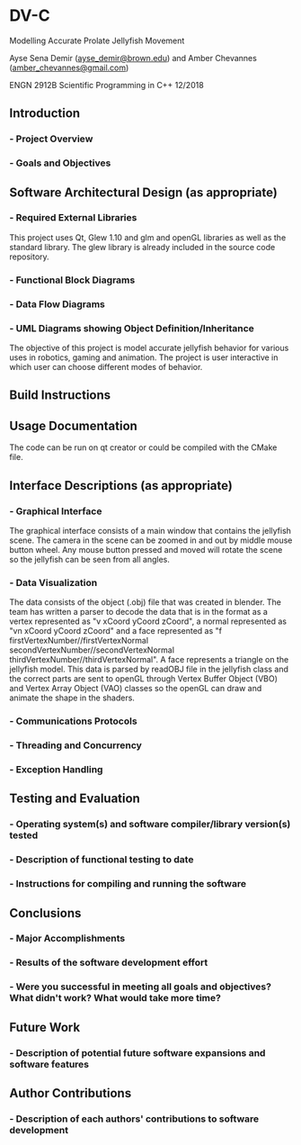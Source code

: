 # DV-C
Modelling Accurate Prolate Jellyfish Movement

Ayse Sena Demir (ayse_demir@brown.edu) and Amber Chevannes (amber_chevannes@gmail.com)

ENGN 2912B Scientific Programming in C++ 12/2018

## Introduction
### - Project Overview
### - Goals and Objectives


## Software Architectural Design (as appropriate)
### - Required External Libraries
This project uses Qt, Glew 1.10 and glm and openGL libraries as well as the standard library. The glew library is already included in the source code repository.
### - Functional Block Diagrams
### - Data Flow Diagrams
### - UML Diagrams showing Object Definition/Inheritance
The objective of this project is model accurate jellyfish behavior for various uses in robotics, gaming and animation. The project is user interactive in which user can choose different modes of behavior.
## Build Instructions

## Usage Documentation
The code can be run on qt creator or could be compiled with the CMake file.

## Interface Descriptions (as appropriate)
### - Graphical Interface
The graphical interface consists of a main window that contains the jellyfish scene. The camera in the scene can be zoomed in and out by middle mouse button wheel. Any mouse button pressed and moved will rotate the scene so the jellyfish can be seen from all angles.
### - Data Visualization
The data consists of the object (.obj) file that was created in blender. The team has written a parser to decode the data that is in the format as a vertex represented as "v xCoord yCoord zCoord", a normal represented as "vn xCoord yCoord zCoord" and a face represented as "f firstVertexNumber//firstVertexNormal secondVertexNumber//secondVertexNormal thirdVertexNumber//thirdVertexNormal". A face represents a triangle on the jellyfish model. This data is parsed by readOBJ file in the jellyfish class and the correct parts are sent to openGL through Vertex Buffer Object (VBO) and Vertex Array Object (VAO) classes so the openGL can draw and animate the shape in the shaders.
### - Communications Protocols
### - Threading and Concurrency
### - Exception Handling

## Testing and Evaluation

### - Operating system(s) and software compiler/library version(s) tested
### - Description of functional testing to date
### - Instructions for compiling and running the software

## Conclusions
### - Major Accomplishments
### - Results of the software development effort
### - Were you successful in meeting all goals and objectives?  What didn't work?  What would take more time?

## Future Work
### - Description of potential future software expansions and software features

## Author Contributions
### - Description of each authors' contributions to software development
